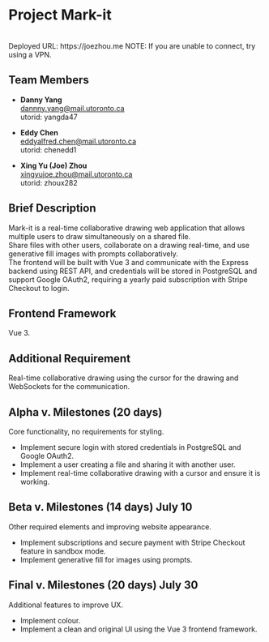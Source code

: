 # **Project Mark-it**
<br>
Deployed URL: https://joezhou.me
NOTE: If you are unable to connect, try using a VPN.

## **Team Members**

- **Danny Yang**  
  dannny.yang@mail.utoronto.ca  
  utorid: yangda47

- **Eddy Chen**  
  eddyalfred.chen@mail.utoronto.ca  
  utorid: chenedd1

- **Xing Yu (Joe) Zhou**  
  xingyujoe.zhou@mail.utoronto.ca  
  utorid: zhoux282

## **Brief Description**

Mark-it is a real-time collaborative drawing web application that allows multiple users to draw simultaneously on a shared file.  
Share files with other users, collaborate on a drawing real-time, and use generative fill images with prompts collaboratively.  
The frontend will be built with Vue 3 and communicate with the Express backend using REST API, and credentials will be stored in PostgreSQL and support Google OAuth2, requiring a yearly paid subscription with Stripe Checkout to login.

## **Frontend Framework**

Vue 3.

## **Additional Requirement**

Real-time collaborative drawing using the cursor for the drawing and WebSockets for the communication.

## **Alpha v. Milestones (20 days)**

Core functionality, no requirements for styling.

- Implement secure login with stored credentials in PostgreSQL and Google OAuth2.
- Implement a user creating a file and sharing it with another user.
- Implement real-time collaborative drawing with a cursor and ensure it is working.

## **Beta v. Milestones (14 days) July 10**  
Other required elements and improving website appearance.

- Implement subscriptions and secure payment with Stripe Checkout feature in sandbox mode.
- Implement generative fill for images using prompts.

## **Final v. Milestones (20 days) July 30**  
Additional features to improve UX.

- Implement colour.
- Implement a clean and original UI using the Vue 3 frontend framework.
